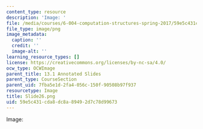 ```yaml
---
content_type: resource
description: 'Image: '
file: /media/courses/6-004-computation-structures-spring-2017/59e5c431cda8dc8a89492d7c78d99673_Slide26.png
file_type: image/png
image_metadata:
  caption: ''
  credit: ''
  image-alt: ''
learning_resource_types: []
license: https://creativecommons.org/licenses/by-nc-sa/4.0/
ocw_type: OCWImage
parent_title: 13.1 Annotated Slides
parent_type: CourseSection
parent_uid: 7fba5e1d-2fa4-056c-150f-90508b97f937
resourcetype: Image
title: Slide26.png
uid: 59e5c431-cda8-dc8a-8949-2d7c78d99673
---
```

Image: 